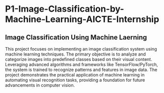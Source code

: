 # P1-Image-Classification-by-Machine-Learning-AICTE-Internship

## Image Classification Using Machine Laerning</h1>

<p>This project focuses on implementing an image classification system using machine learning techniques. The primary objective is to analyze and categorize images into predefined classes based on their visual content. Leveraging advanced algorithms and frameworks like TensorFlow/PyTorch, the system is trained to recognize patterns and features in image data. The project demonstrates the practical application of machine learning in automating visual recognition tasks, providing a foundation for future advancements in computer vision.</p>
